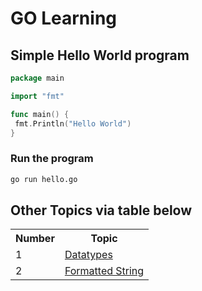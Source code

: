 # GO Learning

## Simple Hello World program

```go
package main

import "fmt"

func main() {
 fmt.Println("Hello World")
}
```

### Run the program

```bash
go run hello.go
```

## Other Topics via table below

<table>
    <tr>
        <th>Number</th>
        <th>Topic</th>
    </tr>
    <tr>
        <td>1</td>
        <td><a href ="https://github.com/edr3x/GO-Learning/tree/master/1.datatypes"> Datatypes </a></td>
    </tr>
    <tr>
        <td>2</td>
        <td><a href ="https://github.com/edr3x/GO-Learning/tree/master/2.formatted_string"> Formatted String </a></td>
    </tr>
</table>

